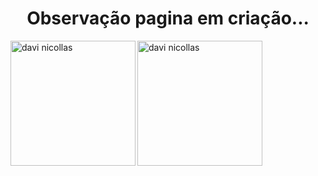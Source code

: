 <h1 align = "center"> Observação pagina em criação...</h1>



<p><img align = "left" src = "https://github-readme-stats.vercel.app/api/top-langs?username=davinicollas&show_icons=true&locale=pt-br&layout=compact" alt = "davi nicollas" height ="200" widht="300"/></p>
<p><img align = "left" src = "https://github-readme-stats.vercel.app/api?username=davinicollas&show_icons=true&locale=en" alt = "davi nicollas" height ="200" widht="300"/></p>
